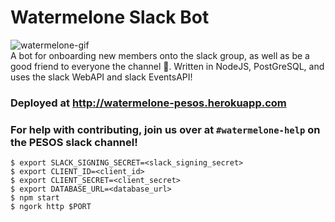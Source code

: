 # Watermelone Slack Bot
![watermelone-gif](https://media.giphy.com/media/eDgmbiQcujjsA/giphy.gif)<br>
A bot for onboarding new members onto the slack group, as well as be a good friend to everyone the channel 🥺. 
Written in NodeJS, PostGreSQL, and uses the slack WebAPI and slack EventsAPI!
### Deployed at http://watermelone-pesos.herokuapp.com
### For help with contributing, join us over at `#watermelone-help` on the PESOS slack channel!
```
$ export SLACK_SIGNING_SECRET=<slack_signing_secret>
$ export CLIENT_ID=<client_id>
$ export CLIENT_SECRET=<client_secret>
$ export DATABASE_URL=<database_url>
$ npm start
$ ngork http $PORT
```
